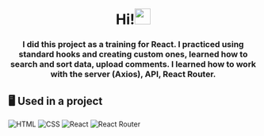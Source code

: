 <div align="center">
    <h1>Hi!<img src="https://github.com/blackcater/blackcater/raw/main/images/Hi.gif" height="32"/> </h1>
    <h3>I did this project as a training for React. I practiced using standard hooks and creating custom ones, learned how to search and sort data, upload comments. I learned how to work with the server (Axios), API, React Router.</h3>
</div>

## :desktop_computer: Used in a project
![HTML](https://img.shields.io/badge/HTML5-E34F26?style=for-the-badge&logo=html5&logoColor=white)
![CSS](https://img.shields.io/badge/CSS3-1572B6?style=for-the-badge&logo=css3&logoColor=white)
![React](https://img.shields.io/badge/React-20232A?style=for-the-badge&logo=react&logoColor=61DAFB)
![React Router](https://img.shields.io/badge/React_Router-CA4245?style=for-the-badge&logo=react-router&logoColor=white)
